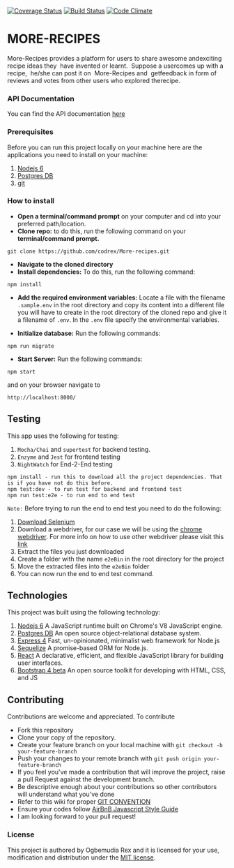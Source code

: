 [![Coverage Status](https://coveralls.io/repos/github/codrex/More-recipes/badge.svg?branch=develop)](https://coveralls.io/github/codrex/More-recipes?branch=develop)
[![Build Status](https://travis-ci.org/codrex/More-recipes.svg?branch=develop)](https://travis-ci.org/codrex/More-recipes)
[![Code Climate](https://codeclimate.com/github/codrex/More-recipes/badges/gpa.svg)](https://codeclimate.com/github/codrex/More-recipes)

# MORE-RECIPES
 More-Recipes​​ ​provides​ ​a​ ​platform​ ​for​ ​users​ ​to​ ​share​ ​awesome​ ​and​ ​exciting​ ​​ ​recipe​ ​ideas​ ​they  have​ ​invented​ ​or​ ​learnt.​ ​​ ​Suppose​ ​a​ ​user​ ​comes ​up​ ​with​ ​a​ ​recipe,​ ​​ ​he/she​ ​can​ ​post​ ​it​ ​on  More-Recipes​​ ​and​ ​​ ​get​ ​feedback​ ​in​ ​form​ ​of​ ​reviews​ ​and​ ​votes​ ​from​ ​other​ ​users​ ​who​ ​explored​ the ​recipe.​

### API Documentation
You can find the API documentation [here](https://more-recipesrex.herokuapp.com/api/v1/doc/)

### Prerequisites
Before you can run this project locally on your machine here are the applications you need to install on your machine:

1. [ Nodejs 6](https://nodejs.org/en/)
1. [Postgres DB](https://www.postgresql.org/download/)
1. [git](https://git-scm.com/downloads)

### How to install
* **Open a terminal/command prompt** on your computer and cd into your preferred path/location.
* **Clone repo:** to do this, run the following command on your **terminal/command prompt.**
```
git clone https://github.com/codrex/More-recipes.git
```
* **Navigate to the cloned directory**
* **Install dependencies:** To do this, run the following command:
 ```
npm install
```
* **Add the required environment variables:** Locate a file with the filename `.sample.env` in the root directory and copy its content into a different file you will have to create in the root directory of the cloned repo and give it a filename of `.env`. In the `.env` file specify the environmental variables.

* **Initialize database:** Run the following commands:
```
npm run migrate
```

* **Start Server:** Run the following commands:
```
npm start
```
and on your browser navigate to
```
http://localhost:8000/
```
  ## Testing
 This app uses the following for testing: 
  1. `Mocha/Chai` and `supertest` for backend testing.
  1. `Enzyme` and `Jest` for frontend testing
  1. `NightWatch` for End-2-End testing
    
    npm install - run this to download all the project dependencies. That is if you have not do this before.
    npm test:dev - to run test for backend and frontend test
    npm run test:e2e - to run end to end test
  
``Note:`` Before trying to run the end to end test you need to do the following:

  1. [Download Selenium](http://selenium-release.storage.googleapis.com/3.8/selenium-server-standalone-3.8.0.jar)
  1. Download a webdriver, for our case we will be using the [chrome webdriver](https://chromedriver.storage.googleapis.com/index.html?path=2.35/). For more info on how to use other webdriver please visit this [link](http://nightwatchjs.org/gettingstarted#browser-drivers-setup)
  1. Extract the files you just downloaded
  1. Create a folder with the name ``e2eBin``
  in the root directory for the project
  1. Move the extracted files into the ``e2eBin`` folder
  1. You can now run the end to end test command.


## Technologies

This project was built using the following technology:

1. [ Nodejs 6](https://nodejs.org/en/) A JavaScript runtime built on Chrome's V8 JavaScript engine.
1. [Postgres DB](https://www.postgresql.org/download/) An open source object-relational database system.
 1. [Express 4](https://expressjs.com/) Fast, un-opinionated, minimalist web framework for Node.js
 1. [Sequelize](http://docs.sequelizejs.com/) A promise-based ORM for Node.js.
 1. [React](https://reactjs.org/) A declarative, efficient, and flexible JavaScript library for building user interfaces.
 1. [Bootstrap 4 beta](https://getbootstrap.com/) An open source toolkit for developing with HTML, CSS, and JS

## Contributing
Contributions are welcome and appreciated. To contribute

-  Fork this repository
- Clone your copy of the repository.
- Create your feature branch on your local machine with `git checkout -b your-feature-branch`
- Push your changes to your remote branch with `git push origin your-feature-branch`
-  If you feel you've made a contribution that will improve the project, raise a pull Request against the development branch.
- Be descriptive enough about your contributions so other contributors will understand what you've done
- Refer to this wiki for proper [GIT CONVENTION](https://github.com/codrex/More-recipes/wiki)
- Ensure your codes follow [AirBnB Javascript Style Guide](https://github.com/airbnb/javascript)
-  I am looking forward to your pull request!



### License

This project is authored by Ogbemudia Rex and it is licensed for your use, modification and distribution under the [MIT license](https://opensource.org/licenses/MIT).

